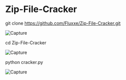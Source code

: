 # Zip-File-Cracker

git clone https://github.com/Fluxxe/Zip-File-Cracker.git

![Capture](https://user-images.githubusercontent.com/80369654/110561972-a4dad300-8116-11eb-900d-7d4be92263a3.PNG)

cd Zip-File-Cracker

![Capture](https://user-images.githubusercontent.com/80369654/110562111-ea979b80-8116-11eb-8f96-c16703622454.PNG)

python cracker.py

![Capture](https://user-images.githubusercontent.com/80369654/110562168-fedb9880-8116-11eb-8821-8ba7aa2ad712.PNG)

